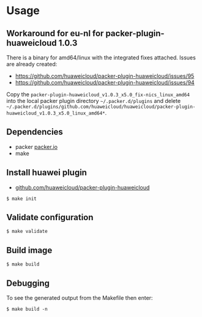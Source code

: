 # Usage

## Workaround for eu-nl for packer-plugin-huaweicloud 1.0.3

There is a binary for amd64/linux with the integrated fixes attached. Issues are already created:

- https://github.com/huaweicloud/packer-plugin-huaweicloud/issues/95
- https://github.com/huaweicloud/packer-plugin-huaweicloud/issues/94

Copy the `packer-plugin-huaweicloud_v1.0.3_x5.0_fix-nics_linux_amd64` into the local packer plugin 
directory `~/.packer.d/plugins` and delete `~/.packer.d/plugins/github.com/huaweicloud/huaweicloud/packer-plugin-huaweicloud_v1.0.3_x5.0_linux_amd64*`.

## Dependencies

- packer [packer.io](https://www.packer.io/)
- make

## Install huawei plugin

- [github.com/huaweicloud/packer-plugin-huaweicloud](https://github.com/huaweicloud/packer-plugin-huaweicloud)

```shell
$ make init
```

## Validate configuration

```shell
$ make validate
```

## Build image

```shell
$ make build
```

## Debugging

To see the generated output from the Makefile then enter:

```shell
$ make build -n
```
